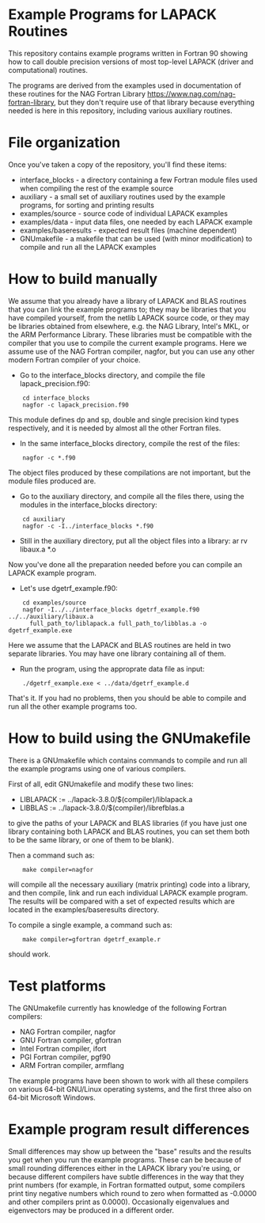# Example Programs for LAPACK Routines
This repository contains example programs written in Fortran 90 showing
how to call double precision versions of most top-level LAPACK (driver
and computational) routines.

The programs are derived from the examples used in documentation of these
routines for the NAG Fortran Library https://www.nag.com/nag-fortran-library,
but they don't require use of that library because everything needed is
here in this repository, including various auxiliary routines.

# File organization
Once you've taken a copy of the repository, you'll find these items:
  * interface_blocks     - a directory containing a few Fortran module files
                           used when compiling the rest of the example source
  * auxiliary            - a small set of auxiliary routines used by the
                           example programs, for sorting and printing results
  * examples/source      - source code of individual LAPACK examples
  * examples/data        - input data files, one needed by each LAPACK example
  * examples/baseresults - expected result files (machine dependent)
  * GNUmakefile          - a makefile that can be used (with minor modification)
                           to compile and run all the LAPACK examples

# How to build manually
We assume that you already have a library of LAPACK and BLAS routines that
you can link the example programs to; they may be libraries that you have
compiled yourself, from the netlib LAPACK source code, or they may be libraries
obtained from elsewhere, e.g. the NAG Library, Intel's MKL, or the ARM
Performance Library. These libraries must be compatible with the compiler
that you use to compile the current example programs. Here we assume use
of the NAG Fortran compiler, nagfor, but you can  use any other modern
Fortran compiler of your choice.

  * Go to the interface_blocks directory, and compile the file
    lapack_precision.f90:
```
    cd interface_blocks
    nagfor -c lapack_precision.f90
```
This module defines dp and sp, double and single precision
kind types respectively, and it is needed by almost all the
other Fortran files.

  * In the same interface_blocks directory, compile the rest of the files:
```
    nagfor -c *.f90
```
The object files produced by these compilations are not important, but
the module files produced are.

  * Go to the auxiliary directory, and compile all the files there, using the
    modules in the interface_blocks directory:
```
    cd auxiliary
    nagfor -c -I../interface_blocks *.f90
```
  * Still in the auxiliary directory, put all the object files into a library:
      ar rv libaux.a *.o

Now you've done all the preparation needed before you can compile an
LAPACK example program.

  * Let's use dgetrf_example.f90:
```
    cd examples/source
    nagfor -I../../interface_blocks dgetrf_example.f90 ../../auxiliary/libaux.a
      full_path_to/liblapack.a full_path_to/libblas.a -o dgetrf_example.exe
```
Here we assume that the LAPACK and BLAS routines are held in two
separate libraries. You may have one library containing all of them.

  * Run the program, using the approprate data file as input:
```
    ./dgetrf_example.exe < ../data/dgetrf_example.d
```
That's it. If you had no problems, then you should be able to compile and
run all the other example programs too.


# How to build using the GNUmakefile
There is a GNUmakefile which contains commands to compile and run all
the example programs using one of various compilers.

First of all, edit GNUmakefile and modify these two lines:

  * LIBLAPACK := ../lapack-3.8.0/$(compiler)/liblapack.a
  * LIBBLAS := ../lapack-3.8.0/$(compiler)/librefblas.a

to give the paths of your LAPACK and BLAS libraries (if you have just
one library containing both LAPACK and BLAS routines, you can set
them both to be the same library, or one of them to be blank).

Then a command such as:
```
    make compiler=nagfor
```
will compile all the necessary auxiliary (matrix printing) code into a
library, and then compile, link and run each individual LAPACK example program.
The results will be compared with a set of expected results which are located
in the examples/baseresults directory.

To compile a single example, a command such as:
```
    make compiler=gfortran dgetrf_example.r
```
should work.

# Test platforms
The GNUmakefile currently has knowledge of the following Fortran compilers:

  * NAG Fortran compiler, nagfor
  * GNU Fortran compiler, gfortran
  * Intel Fortran compiler, ifort
  * PGI Fortran compiler, pgf90
  * ARM Fortran compiler, armflang

The example programs have been shown to work with all these compilers
on various 64-bit GNU/Linux operating systems, and the first three also on
64-bit Microsoft Windows.

# Example program result differences
Small differences may show up between the "base" results and the results
you get when you run the example programs. These can be because
of small rounding differences either in the LAPACK library you're using,
or because different compilers have subtle differences in the way that
they print numbers (for example, in Fortran formatted output, some
compilers print tiny negative numbers which round to zero when formatted
as -0.0000 and other compilers print as 0.0000). Occasionally eigenvalues
and eigenvectors may be produced in a different order.
